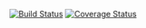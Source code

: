 [![Build Status](https://travis-ci.com/Mucomaximus/4Gewinnt.svg?branch=Docker)](https://travis-ci.com/Mucomaximus/4Gewinnt)
[![Coverage Status](https://coveralls.io/repos/github/Mucomaximus/4Gewinnt/badge.svg?branch=Docker)](https://coveralls.io/github/Mucomaximus/4Gewinnt?branch=Docker)
